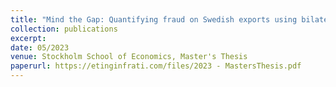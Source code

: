 ```yaml
---
title: "Mind the Gap: Quantifying fraud on Swedish exports using bilateral trade asymmetries"
collection: publications
excerpt: 
date: 05/2023
venue: Stockholm School of Economics, Master's Thesis
paperurl: https://etinginfrati.com/files/2023 - MastersThesis.pdf
---
```


